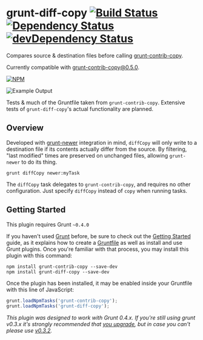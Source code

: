 grunt-diff-copy [![Build Status](https://travis-ci.org/simshanith/grunt-diff-copy.svg?branch=master)](https://travis-ci.org/simshanith/grunt-diff-copy) [![Dependency Status](https://david-dm.org/simshanith/grunt-diff-copy.svg)](https://david-dm.org/simshanith/grunt-diff-copy) [![devDependency Status](https://david-dm.org/simshanith/grunt-diff-copy/dev-status.svg)](https://david-dm.org/simshanith/grunt-diff-copy#info=devDependencies)
===============

Compares source &amp; destination files before calling [grunt-contrib-copy](https://github.com/gruntjs/grunt-contrib-copy).

Currently compatible with grunt-contrib-copy@0.5.0.

[![NPM](https://nodei.co/npm/grunt-diff-copy.png?downloads=true&stars=true)](https://nodei.co/npm/grunt-diff-copy/)

![Example Output](https://raw.github.com/simshanith/grunt-diff-copy/master/grunt-diff-copy-output.png)

Tests & much of the Gruntfile taken from `grunt-contrib-copy`. Extensive tests of `grunt-diff-copy`'s actual functionality are planned.

## Overview

Developed with [grunt-newer](https://github.com/tschaub/grunt-newer) integration in mind, `diffCopy` will only write to a destination file if its contents actually differ from the source. By filtering, "last modified" times are preserved on unchanged files, allowing `grunt-newer` to do its thing.

```shell
grunt diffCopy newer:myTask
```

The `diffCopy` task delegates to `grunt-contrib-copy`, and requires no other configuration. Just specify `diffCopy` instead of `copy` when running tasks.

## Getting Started
This plugin requires Grunt `~0.4.0`

If you haven't used [Grunt](http://gruntjs.com/) before, be sure to check out the [Getting Started](http://gruntjs.com/getting-started) guide, as it explains how to create a [Gruntfile](http://gruntjs.com/sample-gruntfile) as well as install and use Grunt plugins. Once you're familiar with that process, you may install this plugin with this command:

```shell
npm install grunt-contrib-copy --save-dev
npm install grunt-diff-copy --save-dev
```

Once the plugin has been installed, it may be enabled inside your Gruntfile with this line of JavaScript:

```js
grunt.loadNpmTasks('grunt-contrib-copy');
grunt.loadNpmTasks('grunt-diff-copy');
```

*This plugin was designed to work with Grunt 0.4.x. If you're still using grunt v0.3.x it's strongly recommended that [you upgrade](http://gruntjs.com/upgrading-from-0.3-to-0.4), but in case you can't please use [v0.3.2](https://github.com/gruntjs/grunt-contrib-copy/tree/grunt-0.3-stable).*

